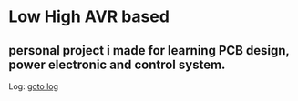 # Low High AVR based

personal project i made for learning PCB design, power electronic and control system.
------

Log: [goto log](LOG.md)

